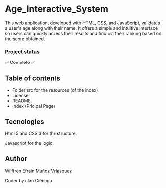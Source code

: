 # Age_Interactive_System
This web application, developed with HTML, CSS, and JavaScript, validates a user's age along with their name. It offers a simple and intuitive interface so users can quickly access their results and find out their ranking based on the score obtained.

### Project status
:white_check_mark: Complete :white_check_mark:

## Table of contents

- Folder src for the resources (of the index)
- License.
- README.
- Index (Pricipal Page)

## Tecnologies
Html 5 and CSS 3 for the structure.

Javascript for the logic.

## Author
Wilffren Efrain Muñoz Velasquez

Coder by clan Ciénaga